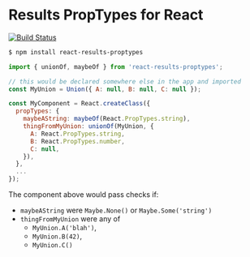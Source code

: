 # Results PropTypes for React

[![Build Status](https://travis-ci.org/uniphil/react-results-proptypes.svg)](https://travis-ci.org/uniphil/react-results-proptypes)

```bash
$ npm install react-results-proptypes
```

```js
import { unionOf, maybeOf } from 'react-results-proptypes';

// this would be declared somewhere else in the app and imported
const MyUnion = Union({ A: null, B: null, C: null });

const MyComponent = React.createClass({
  propTypes: {
    maybeAString: maybeOf(React.PropTypes.string),
    thingFromMyUnion: unionOf(MyUnion, {
      A: React.PropTypes.string,
      B: React.PropTypes.number,
      C: null,
    }),
  },
  ...
});
```

The component above would pass checks if:

  - `maybeAString` were `Maybe.None()` or `Maybe.Some('string')`
  - `thingFromMyUnion` were any of
    - `MyUnion.A('blah')`,
    - `MyUnion.B(42)`,
    - `MyUnion.C()`
